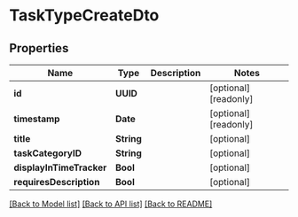 # TaskTypeCreateDto

## Properties
Name | Type | Description | Notes
------------ | ------------- | ------------- | -------------
**id** | **UUID** |  | [optional] [readonly] 
**timestamp** | **Date** |  | [optional] [readonly] 
**title** | **String** |  | [optional] 
**taskCategoryID** | **String** |  | [optional] 
**displayInTimeTracker** | **Bool** |  | [optional] 
**requiresDescription** | **Bool** |  | [optional] 

[[Back to Model list]](../README.md#documentation-for-models) [[Back to API list]](../README.md#documentation-for-api-endpoints) [[Back to README]](../README.md)


